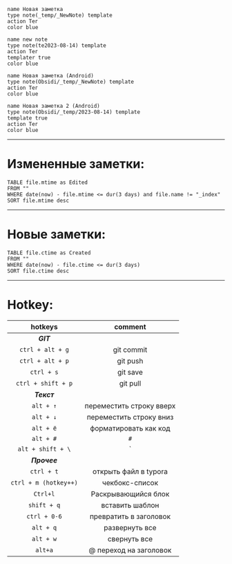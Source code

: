 ```button
name Новая заметка
type note(_temp/_NewNote) template
action Тег
color blue
```

```button
name new note
type note(te2023-08-14) template
action Тег
templater true
color blue
```


```button
name Новая заметка (Android)
type note(Obsidi/_temp/_NewNote) template
action Тег
color blue
```

```button
name Новая заметка 2 (Android)
type note(Obsidi/_temp/2023-08-14) template
template true
action Тег
color blue
```
---
# Измененные заметки:
```dataview
TABLE file.mtime as Edited 
FROM ""
WHERE date(now) - file.mtime <= dur(3 days) and file.name != "_index"
SORT file.mtime desc
```

---
# Новые заметки:
```dataview
TABLE file.ctime as Created
FROM ""
WHERE date(now) - file.ctime <= dur(3 days)
SORT file.ctime desc
```

---
# Hotkey:

|        hotkeys        |         comment          |
|:---------------------:|:------------------------:|
|       ***GIT***       ||
|   `ctrl + alt + g`    |        git commit        |
|   `ctrl + alt + p`    |         git push         |
|      `ctrl + s`       |         git save         |
|  `ctrl + shift + p`   |         git pull         |
|      ***Текст***      ||
|       `alt + ↑`       | переместить строку вверх |
|       `alt + ↓`       | переместить строку вниз  |
|       `alt + ё`       |  форматировать как код   |
|       `alt + #`       |           `#`            |
|   `alt + shift + \`   |           `|`            |
|     ***Прочее***      ||
|      `ctrl + t`       |  открыть файл в typora   |
| `ctrl + m (hotkey++)` |      чекбокс-список      |
|       `Ctrl+l`        |   Раскрывающийся блок    |
|      `shift + q`      |     вставить шаблон      |
|     `ctrl + 0-6`      |  превратить в заголовок  |
|       `alt + q`       |      развернуть все      |
|       `alt + w`       |       свернуть все       |
|        `alt+a`        |  @ переход на заголовок  |